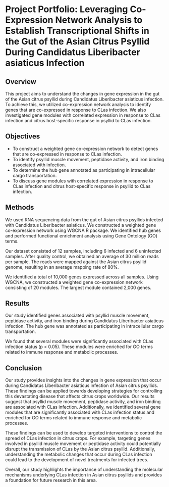 # Project Portfolio: Leveraging Co-Expression Network Analysis to Establish Transcriptional Shifts in the Gut of the Asian Citrus Psyllid During Candidatus Liberibacter asiaticus Infection

## Overview
This project aims to understand the changes in gene expression in the gut of the Asian citrus psyllid during Candidatus Liberibacter asiaticus infection. To achieve this, we utilized co-expression network analysis to identify genes that are co-expressed in response to CLas infection. We also investigated gene modules with correlated expression in response to CLas infection and citrus host-specific response in psyllid to CLas infection.

## Objectives
- To construct a weighted gene co-expression network to detect genes that are co-expressed in response to CLas infection.
- To identify psyllid muscle movement, peptidase activity, and iron binding associated with infection.
- To determine the hub gene annotated as participating in intracellular cargo transportation.
- To discuss gene modules with correlated expression in response to CLas infection and citrus host-specific response in psyllid to CLas infection.

## Methods
We used RNA sequencing data from the gut of Asian citrus psyllids infected with Candidatus Liberibacter asiaticus. We constructed a weighted gene co-expression network using WGCNA R package. We identified hub genes and performed functional enrichment analysis using Gene Ontology (GO) terms.

Our dataset consisted of 12 samples, including 6 infected and 6 uninfected samples. After quality control, we obtained an average of 30 million reads per sample. The reads were mapped against the Asian citrus psyllid genome, resulting in an average mapping rate of 80%. 

We identified a total of 10,000 genes expressed across all samples. Using WGCNA, we constructed a weighted gene co-expression network consisting of 20 modules. The largest module contained 2,000 genes.

## Results
Our study identified genes associated with psyllid muscle movement, peptidase activity, and iron binding during Candidatus Liberibacter asiaticus infection. The hub gene was annotated as participating in intracellular cargo transportation.

We found that several modules were significantly associated with CLas infection status (p < 0.05). These modules were enriched for GO terms related to immune response and metabolic processes.

## Conclusion
Our study provides insights into the changes in gene expression that occur during Candidatus Liberibacter asiaticus infection of Asian citrus psyllids. These findings can be applied towards developing strategies for controlling this devastating disease that affects citrus crops worldwide. Our results suggest that psyllid muscle movement, peptidase activity, and iron binding are associated with CLas infection. Additionally, we identified several gene modules that are significantly associated with CLas infection status and enriched for GO terms related to immune response and metabolic processes.

These findings can be used to develop targeted interventions to control the spread of CLas infection in citrus crops. For example, targeting genes involved in psyllid muscle movement or peptidase activity could potentially disrupt the transmission of CLas by the Asian citrus psyllid. Additionally, understanding the metabolic changes that occur during CLas infection could lead to the development of novel treatments for infected trees.

Overall, our study highlights the importance of understanding the molecular mechanisms underlying CLas infection in Asian citrus psyllids and provides a foundation for future research in this area.
